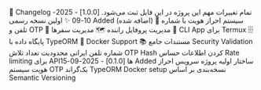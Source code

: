 📜 Changelog
تمام تغییرات مهم این پروژه در این فایل ثبت می‌شود.
[1.0.0] - 2025-10-09
✨ اولین نسخه رسمی
Added (اضافه شده)
🔐 سیستم احراز هویت با شماره تلفن و OTP
👤 مدیریت پروفایل راننده
🗺 مدیریت سفرها
📱 CLI App برای Termux
🗄 پایگاه داده با TypeORM
🐳 Docker Support
📚 مستندات جامع
Security
Validation شماره تلفن ایرانی
محدودیت تعداد تلاش OTP
Hash کردن اطلاعات حساس
Rate limiting برای APIها
[0.1.0] - 2025-09-15
Added
ساختار اولیه پروژه
سرویس احراز هویت
سیستم OTP
بک‌گراند TypeORM
Docker setup
نسخه‌بندی بر اساس Semantic Versioning
